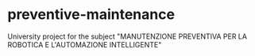 # preventive-maintenance
University project for the subject "MANUTENZIONE PREVENTIVA PER LA ROBOTICA E L'AUTOMAZIONE INTELLIGENTE"
